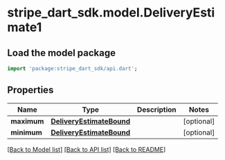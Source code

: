 # stripe_dart_sdk.model.DeliveryEstimate1

## Load the model package
```dart
import 'package:stripe_dart_sdk/api.dart';
```

## Properties
Name | Type | Description | Notes
------------ | ------------- | ------------- | -------------
**maximum** | [**DeliveryEstimateBound**](DeliveryEstimateBound.md) |  | [optional] 
**minimum** | [**DeliveryEstimateBound**](DeliveryEstimateBound.md) |  | [optional] 

[[Back to Model list]](../README.md#documentation-for-models) [[Back to API list]](../README.md#documentation-for-api-endpoints) [[Back to README]](../README.md)


